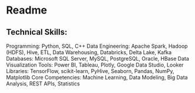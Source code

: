# Readme

## Technical Skills:
Programming: Python, SQL, C++
Data Engineering: Apache Spark, Hadoop (HDFS), Hive, ETL, Data Warehousing, Databricks, Delta Lake, Kafka
Databases: Microsoft SQL Server, MySQL, PostgreSQL, Oracle, HBase
Data Visualization Tools: Power BI, Tableau, Plotly, Google Data Studio, Looker
Libraries: TensorFlow, scikit-learn, PyHive, Seaborn, Pandas, NumPy, Matplotlib
Core Competencies: Machine Learning, Data Modeling, Big Data Analysis, REST APIs, Statistics
